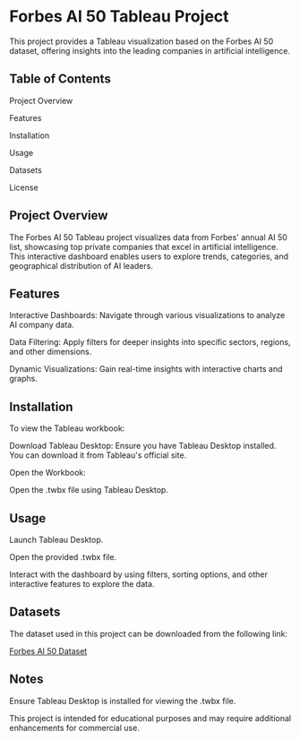 # Forbes AI 50 Tableau Project

This project provides a Tableau visualization based on the Forbes AI 50 dataset, offering insights into the leading companies in artificial intelligence.

## Table of Contents

Project Overview

Features

Installation

Usage

Datasets

License

## Project Overview

The Forbes AI 50 Tableau project visualizes data from Forbes' annual AI 50 list, showcasing top private companies that excel in artificial intelligence. This interactive dashboard enables users to explore trends, categories, and geographical distribution of AI leaders.

## Features

Interactive Dashboards: Navigate through various visualizations to analyze AI company data.

Data Filtering: Apply filters for deeper insights into specific sectors, regions, and other dimensions.

Dynamic Visualizations: Gain real-time insights with interactive charts and graphs.

## Installation

To view the Tableau workbook:

Download Tableau Desktop: Ensure you have Tableau Desktop installed. You can download it from Tableau's official site.

Open the Workbook:

Open the .twbx file using Tableau Desktop.

## Usage

Launch Tableau Desktop.

Open the provided .twbx file.

Interact with the dashboard by using filters, sorting options, and other interactive features to explore the data.

## Datasets

The dataset used in this project can be downloaded from the following link:

[Forbes AI 50 Dataset](https://github.com/PranavJakhmola/Forbes-AI-50-funding-Analysis-/blob/main/_ForbesAI50.xlsx)

## Notes

Ensure Tableau Desktop is installed for viewing the .twbx file.

This project is intended for educational purposes and may require additional enhancements for commercial use.
